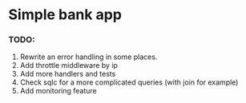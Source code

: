 # Simple bank app
### TODO:
1. Rewrite an error handling in some places.
2. Add throttle middleware by ip
3. Add more handlers and tests
4. Check sqlc for a more complicated queries (with join for example)
5. Add monitoring feature